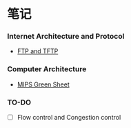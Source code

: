 # 笔记
### Internet Architecture and Protocol
- [FTP and TFTP](post/2019-11-03-FTP-and-TFTP.md)
### Computer Architecture
- [MIPS Green Sheet](https://inst.eecs.berkeley.edu/~cs61c/resources/MIPS_Green_Sheet.pdf)

### TO-DO
- [ ] Flow control and Congestion control